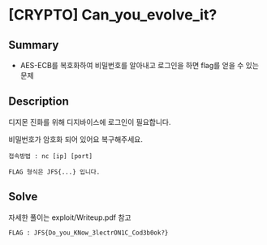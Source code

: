 # [CRYPTO] Can_you_evolve_it?

## Summary

- AES-ECB를 복호화하여 비밀번호를 알아내고 로그인을 하면 flag를 얻을 수 있는 문제

## Description

디지몬 진화를 위해 디지바이스에 로그인이 필요합니다.

비밀번호가 암호화 되어 있어요 복구해주세요.

`접속방법 : nc [ip] [port]`

`FLAG 형식은 JFS{...} 입니다.`

## Solve
자세한 풀이는 exploit/Writeup.pdf 참고

`FLAG : JFS{Do_you_KNow_3lectrON1C_Cod3b0ok?}`

